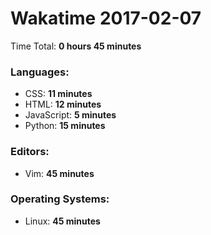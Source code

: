 # Wakatime 2017-02-07

Time Total: **0 hours 45 minutes**

### Languages:
- CSS: **11 minutes** 
- HTML: **12 minutes** 
- JavaScript: **5 minutes** 
- Python: **15 minutes** 

### Editors:
- Vim: **45 minutes** 

### Operating Systems:
- Linux: **45 minutes** 

